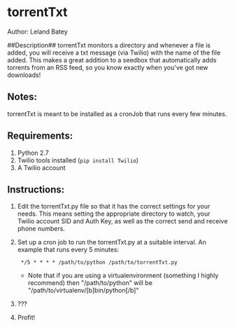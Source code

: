 torrentTxt
==========
	                                                   
Author: Leland Batey

##Description##
torrentTxt monitors a directory and whenever a file is added, you will receive a txt message (via Twilio) with the name of the file added. This makes a great addition to a seedbox that automatically adds torrents from an RSS feed, so you know exactly when you've got new downloads!

Notes:
------
torrentTxt is meant to be installed as a cronJob that runs every few minutes.

Requirements:
-------------
1. Python 2.7
2. Twilio tools installed (`pip install Twilio`)
3. A Twilio account

Instructions:
-------------
1. Edit the torrentTxt.py file so that it has the correct settings for your needs. This means setting the appropriate directory to watch, your Twilio account SID and Auth Key, as well as the correct send and receive phone numbers.
2. Set up a cron job to run the torrentTxt.py at a suitable interval. An example that runs every 5 minutes:
		
		*/5 * * * * /path/to/python /path/to/torrentTxt.py
	- Note that if you are using a virtualenvironment (something I highly recommend) then "/path/to/python" will be "/path/to/virtualenv/[b]bin/python[/b]"
3. ???
4. Profit!

